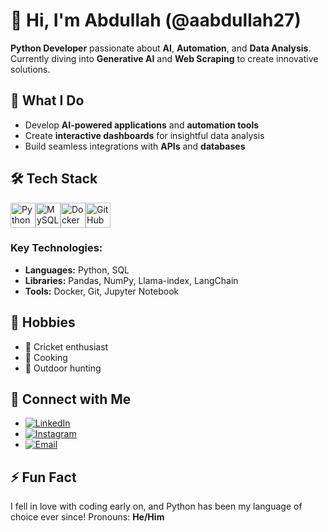 # 👋 Hi, I'm Abdullah (@aabdullah27)

**Python Developer** passionate about **AI**, **Automation**, and **Data Analysis**. Currently diving into **Generative AI** and **Web Scraping** to create innovative solutions.

## 💼 What I Do
- Develop **AI-powered applications** and **automation tools**
- Create **interactive dashboards** for insightful data analysis
- Build seamless integrations with **APIs** and **databases**

## 🛠️ Tech Stack
<div style="display: flex; align-items: flex-start;">
    <img src="https://techstack-generator.vercel.app/python-icon.svg" alt="Python" width="40" height="40" />
    <img src="https://techstack-generator.vercel.app/mysql-icon.svg" alt="MySQL" width="40" height="40" />
    <img src="https://techstack-generator.vercel.app/docker-icon.svg" alt="Docker" width="40" height="40" />
    <img src="https://techstack-generator.vercel.app/github-icon.svg" alt="GitHub" width="40" height="40" />
</div>

### Key Technologies:
- **Languages:** Python, SQL
- **Libraries:** Pandas, NumPy, Llama-index, LangChain
- **Tools:** Docker, Git, Jupyter Notebook

## 🎯 Hobbies
- 🏏 Cricket enthusiast
- 🍳 Cooking 
- 🏹 Outdoor hunting 

## 📱 Connect with Me
- [![LinkedIn](https://img.icons8.com/color/48/000000/linkedin.png)](https://www.linkedin.com/in/aabdullah27)
- [![Instagram](https://img.icons8.com/fluency/48/000000/instagram-new.png)](https://www.instagram.com/aabdullah27)
- [![Email](https://img.icons8.com/color/48/000000/apple-mail.png)](mailto:my.abdullah.nauman@gmail.com)

## ⚡ Fun Fact
I fell in love with coding early on, and Python has been my language of choice ever since!
Pronouns: **He/Him**
